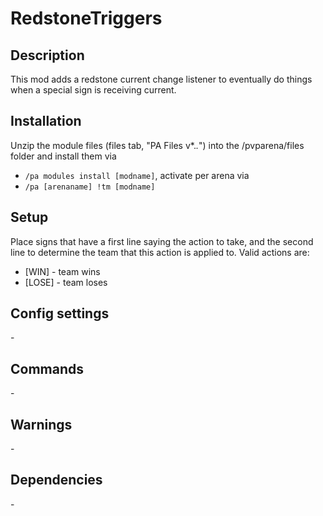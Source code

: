 # RedstoneTriggers

## Description

This mod adds a redstone current change listener to eventually do things when a special sign is receiving current.

## Installation

Unzip the module files (files tab, "PA Files v*.*.*") into the /pvparena/files folder and install them via

- `/pa modules install [modname]`, activate per arena via
- `/pa [arenaname] !tm [modname]`

## Setup

Place signs that have a first line saying the action to take, and the second line to determine the team that this action is applied to. Valid actions are:

- [WIN] \- team wins
- [LOSE] \- team loses 


## Config settings

\-

## Commands


\-

## Warnings

\-

## Dependencies

\-
